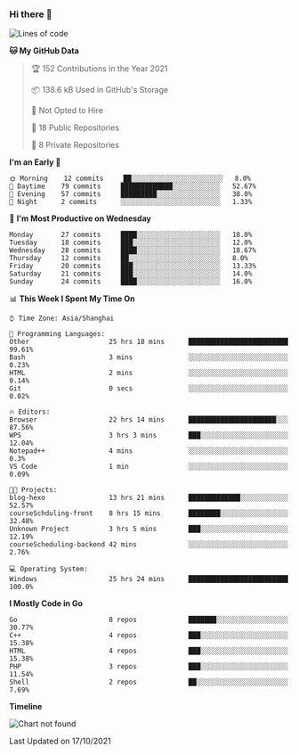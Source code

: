 ### Hi there 👋

<!--
**pinelliar/pinelliar** is a ✨ _special_ ✨ repository because its `README.md` (this file) appears on your GitHub profile.

Here are some ideas to get you started:

- 🔭 I’m currently working on ...
- 🌱 I’m currently learning ...
- 👯 I’m looking to collaborate on ...
- 🤔 I’m looking for help with ...
- 💬 Ask me about ...
- 📫 How to reach me: ...
- 😄 Pronouns: ...
- ⚡ Fun fact: ...
-->

<!--START_SECTION:waka-->
![Lines of code](https://img.shields.io/badge/From%20Hello%20World%20I%27ve%20Written-104920%20lines%20of%20code-blue)

**🐱 My GitHub Data** 

> 🏆 152 Contributions in the Year 2021
 > 
> 📦 138.6 kB Used in GitHub's Storage 
 > 
> 🚫 Not Opted to Hire
 > 
> 📜 18 Public Repositories 
 > 
> 🔑 8 Private Repositories  
 > 
**I'm an Early 🐤** 

```text
🌞 Morning    12 commits     ██░░░░░░░░░░░░░░░░░░░░░░░   8.0% 
🌆 Daytime    79 commits     █████████████░░░░░░░░░░░░   52.67% 
🌃 Evening    57 commits     █████████░░░░░░░░░░░░░░░░   38.0% 
🌙 Night      2 commits      ░░░░░░░░░░░░░░░░░░░░░░░░░   1.33%

```
📅 **I'm Most Productive on Wednesday** 

```text
Monday       27 commits     ████░░░░░░░░░░░░░░░░░░░░░   18.0% 
Tuesday      18 commits     ███░░░░░░░░░░░░░░░░░░░░░░   12.0% 
Wednesday    28 commits     ████░░░░░░░░░░░░░░░░░░░░░   18.67% 
Thursday     12 commits     ██░░░░░░░░░░░░░░░░░░░░░░░   8.0% 
Friday       20 commits     ███░░░░░░░░░░░░░░░░░░░░░░   13.33% 
Saturday     21 commits     ███░░░░░░░░░░░░░░░░░░░░░░   14.0% 
Sunday       24 commits     ████░░░░░░░░░░░░░░░░░░░░░   16.0%

```


📊 **This Week I Spent My Time On** 

```text
⌚︎ Time Zone: Asia/Shanghai

💬 Programming Languages: 
Other                    25 hrs 18 mins      █████████████████████████   99.61% 
Bash                     3 mins              ░░░░░░░░░░░░░░░░░░░░░░░░░   0.23% 
HTML                     2 mins              ░░░░░░░░░░░░░░░░░░░░░░░░░   0.14% 
Git                      0 secs              ░░░░░░░░░░░░░░░░░░░░░░░░░   0.02%

🔥 Editors: 
Browser                  22 hrs 14 mins      ██████████████████████░░░   87.56% 
WPS                      3 hrs 3 mins        ███░░░░░░░░░░░░░░░░░░░░░░   12.04% 
Notepad++                4 mins              ░░░░░░░░░░░░░░░░░░░░░░░░░   0.3% 
VS Code                  1 min               ░░░░░░░░░░░░░░░░░░░░░░░░░   0.09%

🐱‍💻 Projects: 
blog-hexo                13 hrs 21 mins      █████████████░░░░░░░░░░░░   52.57% 
courseSchduling-front    8 hrs 15 mins       ████████░░░░░░░░░░░░░░░░░   32.48% 
Unknown Project          3 hrs 5 mins        ███░░░░░░░░░░░░░░░░░░░░░░   12.19% 
courseScheduling-backend 42 mins             ░░░░░░░░░░░░░░░░░░░░░░░░░   2.76%

💻 Operating System: 
Windows                  25 hrs 24 mins      █████████████████████████   100.0%

```

**I Mostly Code in Go** 

```text
Go                       8 repos             ███████░░░░░░░░░░░░░░░░░░   30.77% 
C++                      4 repos             ███░░░░░░░░░░░░░░░░░░░░░░   15.38% 
HTML                     4 repos             ███░░░░░░░░░░░░░░░░░░░░░░   15.38% 
PHP                      3 repos             ███░░░░░░░░░░░░░░░░░░░░░░   11.54% 
Shell                    2 repos             ██░░░░░░░░░░░░░░░░░░░░░░░   7.69%

```


**Timeline**

![Chart not found](https://raw.githubusercontent.com/pinelliar/pinelliar/main/charts/bar_graph.png) 


 Last Updated on 17/10/2021
<!--END_SECTION:waka-->
